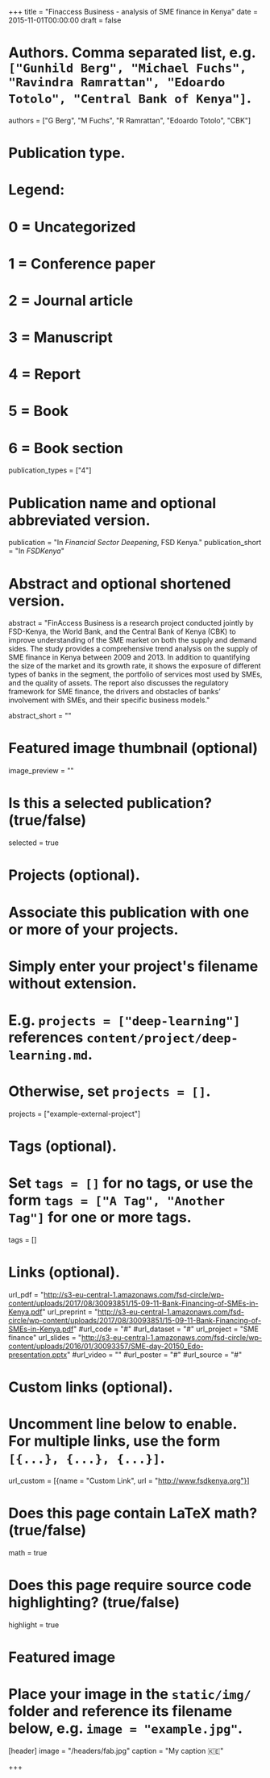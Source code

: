 +++
title = "Finaccess Business - analysis of SME finance in Kenya"
date = 2015-11-01T00:00:00
draft = false

# Authors. Comma separated list, e.g. `["Gunhild Berg", "Michael Fuchs", "Ravindra Ramrattan", "Edoardo Totolo", "Central Bank of Kenya"]`.
authors = ["G Berg", "M Fuchs", "R Ramrattan", "Edoardo Totolo", "CBK"]

# Publication type.
# Legend:
# 0 = Uncategorized
# 1 = Conference paper
# 2 = Journal article
# 3 = Manuscript
# 4 = Report
# 5 = Book
# 6 = Book section
publication_types = ["4"]

# Publication name and optional abbreviated version.
publication = "In *Financial Sector Deepening*, FSD Kenya."
publication_short = "In *FSDKenya*"

# Abstract and optional shortened version.
abstract = "FinAccess Business is a research project conducted jointly by FSD-Kenya, the World Bank, and the Central Bank of Kenya (CBK) to improve understanding of the SME market on both the supply and demand sides. The study provides a comprehensive trend analysis on the supply of SME finance in Kenya between 2009 and 2013. In addition to quantifying the size of the market and its growth rate, it shows the exposure of different types of banks in the segment, the portfolio of services most used by SMEs, and the quality of assets. The report also discusses the regulatory framework for SME finance, the drivers and obstacles of banks’ involvement with SMEs, and their specific business models."

abstract_short = ""

# Featured image thumbnail (optional)
image_preview = ""

# Is this a selected publication? (true/false)
selected = true

# Projects (optional).
#   Associate this publication with one or more of your projects.
#   Simply enter your project's filename without extension.
#   E.g. `projects = ["deep-learning"]` references `content/project/deep-learning.md`.
#   Otherwise, set `projects = []`.
projects = ["example-external-project"]

# Tags (optional).
#   Set `tags = []` for no tags, or use the form `tags = ["A Tag", "Another Tag"]` for one or more tags.
tags = []

# Links (optional).
url_pdf = "http://s3-eu-central-1.amazonaws.com/fsd-circle/wp-content/uploads/2017/08/30093851/15-09-11-Bank-Financing-of-SMEs-in-Kenya.pdf"
url_preprint = "http://s3-eu-central-1.amazonaws.com/fsd-circle/wp-content/uploads/2017/08/30093851/15-09-11-Bank-Financing-of-SMEs-in-Kenya.pdf"
#url_code = "#"
#url_dataset = "#"
url_project = "SME finance"
url_slides = "http://s3-eu-central-1.amazonaws.com/fsd-circle/wp-content/uploads/2016/01/30093357/SME-day-20150_Edo-presentation.pptx"
#url_video = ""
#url_poster = "#"
#url_source = "#"

# Custom links (optional).
#   Uncomment line below to enable. For multiple links, use the form `[{...}, {...}, {...}]`.
url_custom = [{name = "Custom Link", url = "http://www.fsdkenya.org"}]

# Does this page contain LaTeX math? (true/false)
math = true

# Does this page require source code highlighting? (true/false)
highlight = true

# Featured image
# Place your image in the `static/img/` folder and reference its filename below, e.g. `image = "example.jpg"`.
[header]
image = "/headers/fab.jpg"
caption = "My caption :kenya:"

+++


